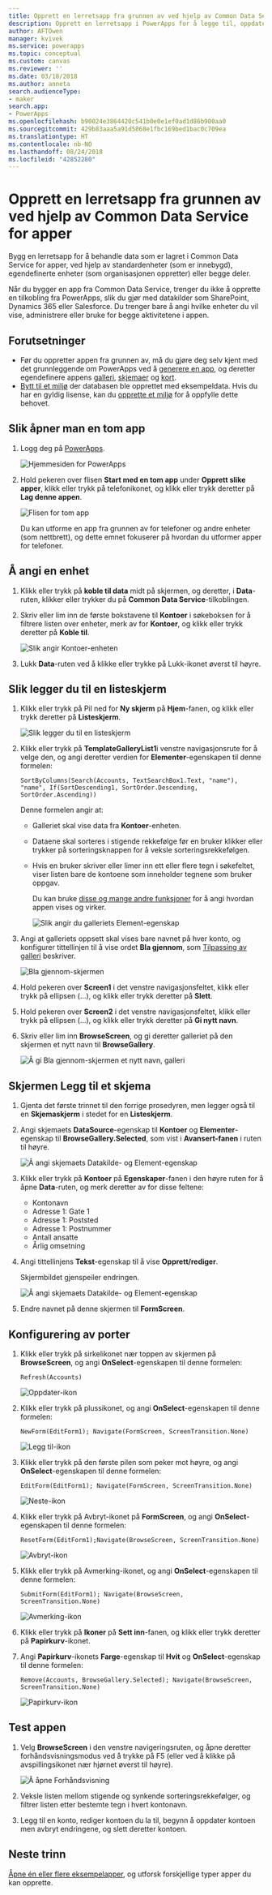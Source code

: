 ```yaml
---
title: Opprett en lerretsapp fra grunnen av ved hjelp av Common Data Service for apper | Microsoft Docs
description: Opprett en lerretsapp i PowerApps for å legge til, oppdatere og slette poster i Common Data Service for apper.
author: AFTOwen
manager: kvivek
ms.service: powerapps
ms.topic: conceptual
ms.custom: canvas
ms.reviewer: ''
ms.date: 03/18/2018
ms.author: anneta
search.audienceType:
- maker
search.app:
- PowerApps
ms.openlocfilehash: b90024e3864420c541b0e0e1ef0ad1d86b900aa0
ms.sourcegitcommit: 429b83aaa5a91d5868e1fbc169bed1bac0c709ea
ms.translationtype: HT
ms.contentlocale: nb-NO
ms.lasthandoff: 08/24/2018
ms.locfileid: "42852280"
---
```

# <a name="create-a-canvas-app-from-scratch-using-common-data-service-for-apps"></a>Opprett en lerretsapp fra grunnen av ved hjelp av Common Data Service for apper

Bygg en lerretsapp for å behandle data som er lagret i Common Data Service for apper, ved hjelp av standardenheter (som er innebygd), egendefinerte enheter (som organisasjonen oppretter) eller begge deler.

Når du bygger en app fra Common Data Service, trenger du ikke å opprette en tilkobling fra PowerApps, slik du gjør med datakilder som SharePoint, Dynamics 365 eller Salesforce. Du trenger bare å angi hvilke enheter du vil vise, administrere eller bruke for begge aktivitetene i appen.

## <a name="prerequisites"></a>Forutsetninger

- Før du oppretter appen fra grunnen av, må du gjøre deg selv kjent med det grunnleggende om PowerApps ved å [generere en app](data-platform-create-app.md), og deretter egendefinere appens [galleri](customize-layout-sharepoint.md), [skjemaer](customize-forms-sharepoint.md) og [kort](customize-card.md).
- [Bytt til et miljø](working-with-environments.md) der databasen ble opprettet med eksempeldata. Hvis du har en gyldig lisense, kan du [opprette et miljø](../../administrator/create-environment.md) for å oppfylle dette behovet.

## <a name="open-a-blank-app"></a>Slik åpner man en tom app

1. Logg deg på [PowerApps](http://web.powerapps.com?utm_source=padocs&utm_medium=linkinadoc&utm_campaign=referralsfromdoc).

    ![Hjemmesiden for PowerApps](./media/data-platform-create-app-scratch/sign-in.png)

1. Hold pekeren over flisen **Start med en tom app** under **Opprett slike apper**, klikk eller trykk på telefonikonet, og klikk eller trykk deretter på **Lag denne appen**.

    ![Flisen for tom app](./media/data-platform-create-app-scratch/blank-app.png)

    Du kan utforme en app fra grunnen av for telefoner og andre enheter (som nettbrett), og dette emnet fokuserer på hvordan du utformer apper for telefoner.

## <a name="specify-an-entity"></a>Å angi en enhet

1. Klikk eller trykk på **koble til data** midt på skjermen, og deretter, i **Data**-ruten, klikker eller trykker du på **Common Data Service**-tilkoblingen.

1. Skriv eller lim inn de første bokstavene til **Kontoer** i søkeboksen for å filtrere listen over enheter, merk av for **Kontoer**, og klikk eller trykk deretter på **Koble til**.

    ![Slik angir Kontoer-enheten](./media/data-platform-create-app-scratch/cds-connect.png)

1. Lukk **Data**-ruten ved å klikke eller trykke på Lukk-ikonet øverst til høyre.

## <a name="add-a-list-screen"></a>Slik legger du til en listeskjerm

1. Klikk eller trykk på Pil ned for **Ny skjerm** på **Hjem**-fanen, og klikk eller trykk deretter på **Listeskjerm**.

    ![Slik legger du til en listeskjerm](./media/data-platform-create-app-scratch/list-screen.png)

1. Klikk eller trykk på **TemplateGalleryList1**i venstre navigasjonsrute for å velge den, og angi deretter verdien for **Elementer**-egenskapen til denne formelen:

    `SortByColumns(Search(Accounts, TextSearchBox1.Text, "name"), "name", If(SortDescending1, SortOrder.Descending, SortOrder.Ascending))`

    Denne formelen angir at:

   - Galleriet skal vise data fra **Kontoer**-enheten.
   - Dataene skal sorteres i stigende rekkefølge før en bruker klikker eller trykker på sorteringsknappen for å veksle sorteringsrekkefølgen.
   - Hvis en bruker skriver eller limer inn ett eller flere tegn i søkefeltet, viser listen bare de kontoene som inneholder tegnene som bruker oppgav.

     Du kan bruke [disse og mange andre funksjoner](formula-reference.md) for å angi hvordan appen vises og virker.

     ![Slik angir du galleriets Element-egenskap](./media/data-platform-create-app-scratch/gallery-items.png)

1. Angi at galleriets oppsett skal vises bare navnet på hver konto, og konfigurer tittellinjen til å vise ordet **Bla gjennom**, som [Tilpassing av galleri](customize-layout-sharepoint.md) beskriver.

    ![Bla gjennom-skjermen](./media/data-platform-create-app-scratch/final-browse.png)

1. Hold pekeren over **Screen1** i det venstre navigasjonsfeltet, klikk eller trykk på ellipsen (...), og klikk eller trykk deretter på **Slett**.

1. Hold pekeren over **Screen2** i det venstre navigasjonsfeltet, klikk eller trykk på ellipsen (...), og klikk eller trykk deretter på **Gi nytt navn**.

1. Skriv eller lim inn **BrowseScreen**, og gi deretter galleriet på den skjermen et nytt navn til **BrowseGallery**.

    ![Å gi Bla gjennom-skjermen et nytt navn, galleri](./media/data-platform-create-app-scratch/rename-browse.png)

## <a name="add-a-form-screen"></a>Skjermen Legg til et skjema

1. Gjenta det første trinnet til den forrige prosedyren, men legger også til en **Skjemaskjerm** i stedet for en **Listeskjerm**.

1. Angi skjemaets **DataSource**-egenskap til **Kontoer** og **Elementer**-egenskap til **BrowseGallery.Selected**, som vist i **Avansert-fanen** i ruten til høyre.

    ![Å angi skjemaets Datakilde- og Element-egenskap](./media/data-platform-create-app-scratch/form-datasource.png)

1. Klikk eller trykk på **Kontoer** på **Egenskaper**-fanen i den høyre ruten for å åpne **Data**-ruten, og merk deretter av for disse feltene:

    - Kontonavn
    - Adresse 1: Gate 1
    - Adresse 1: Poststed
    - Adresse 1: Postnummer
    - Antall ansatte
    - Årlig omsetning

1. Angi tittellinjens **Tekst**-egenskap til å vise **Opprett/rediger**.

    Skjermbildet gjenspeiler endringen.

    ![Å angi skjemaets Datakilde- og Element-egenskap](./media/data-platform-create-app-scratch/field-list.png)

1. Endre navnet på denne skjermen til **FormScreen**.

## <a name="configure-icons"></a>Konfigurering av porter

1. Klikk eller trykk på sirkelikonet nær toppen av skjermen på **BrowseScreen**, og angi **OnSelect**-egenskapen til denne formelen:

    `Refresh(Accounts)`

    ![Oppdater-ikon](./media/data-platform-create-app-scratch/refresh-icon.png)

1. Klikk eller trykk på plussikonet, og angi **OnSelect**-egenskapen til denne formelen:

    `NewForm(EditForm1); Navigate(FormScreen, ScreenTransition.None)`

    ![Legg til-ikon](./media/data-platform-create-app-scratch/plus-icon.png)

1. Klikk eller trykk på den første pilen som peker mot høyre, og angi **OnSelect**-egenskapen til denne formelen:

    `EditForm(EditForm1); Navigate(FormScreen, ScreenTransition.None)`

    ![Neste-ikon](./media/data-platform-create-app-scratch/next-icon.png)

1. Klikk eller trykk på Avbryt-ikonet på **FormScreen**, og angi **OnSelect**-egenskapen til denne formelen:

    `ResetForm(EditForm1);Navigate(BrowseScreen, ScreenTransition.None)`

    ![Avbryt-ikon](./media/data-platform-create-app-scratch/cancel-icon.png)

1. Klikk eller trykk på Avmerking-ikonet, og angi **OnSelect**-egenskapen til denne formelen:

    `SubmitForm(EditForm1); Navigate(BrowseScreen, ScreenTransition.None)`

    ![Avmerking-ikon](./media/data-platform-create-app-scratch/checkmark-icon.png)

1. Klikk eller trykk på **Ikoner** på **Sett inn**-fanen, og klikk eller trykk deretter på **Papirkurv**-ikonet.

1. Angi **Papirkurv**-ikonets **Farge**-egenskap til **Hvit** og **OnSelect**-egenskap til denne formelen:

    `Remove(Accounts, BrowseGallery.Selected); Navigate(BrowseScreen, ScreenTransition.None)`

    ![Papirkurv-ikon](./media/data-platform-create-app-scratch/trash-icon.png)

## <a name="test-the-app"></a>Test appen

1. Velg **BrowseScreen** i den venstre navigeringsruten, og åpne deretter forhåndsvisningsmodus ved å trykke på F5 (eller ved å klikke på avspillingsikonet nær hjørnet øverst til høyre).

    ![Å åpne Forhåndsvisning](./media/data-platform-create-app-scratch/open-preview.png)

1. Veksle listen mellom stigende og synkende sorteringsrekkefølger, og filtrer listen etter bestemte tegn i hvert kontonavn.

1. Legg til en konto, rediger kontoen du la til, begynn å oppdater kontoen men avbryt endringene, og slett deretter kontoen.

## <a name="next-steps"></a>Neste trinn

[Åpne én eller flere eksempelapper](open-and-run-a-sample-app.md), og utforsk forskjellige typer apper du kan opprette.

